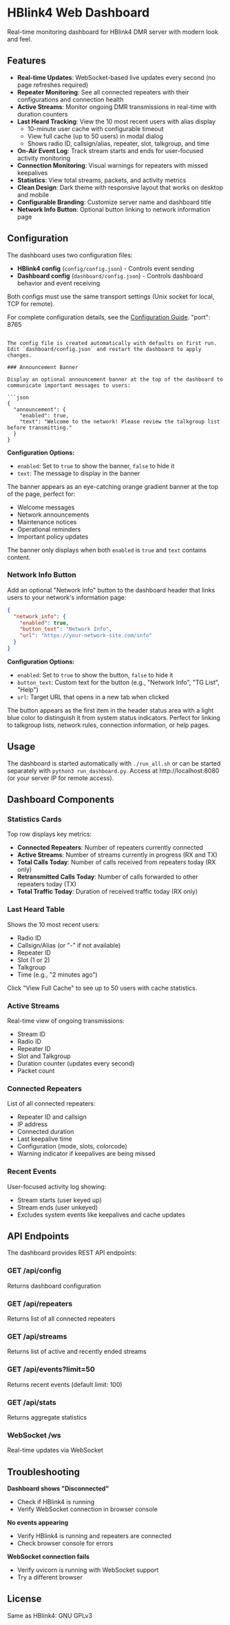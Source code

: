 # HBlink4 Web Dashboard

Real-time monitoring dashboard for HBlink4 DMR server with modern look and feel.

## Features

- **Real-time Updates**: WebSocket-based live updates every second (no page refreshes required)
- **Repeater Monitoring**: See all connected repeaters with their configurations and connection health
- **Active Streams**: Monitor ongoing DMR transmissions in real-time with duration counters
- **Last Heard Tracking**: View the 10 most recent users with alias display
  - 10-minute user cache with configurable timeout
  - View full cache (up to 50 users) in modal dialog
  - Shows radio ID, callsign/alias, repeater, slot, talkgroup, and time
- **On-Air Event Log**: Track stream starts and ends for user-focused activity monitoring
- **Connection Monitoring**: Visual warnings for repeaters with missed keepalives
- **Statistics**: View total streams, packets, and activity metrics
- **Clean Design**: Dark theme with responsive layout that works on desktop and mobile
- **Configurable Branding**: Customize server name and dashboard title
- **Network Info Button**: Optional button linking to network information page

## Configuration

The dashboard uses two configuration files:
- **HBlink4 config** (`config/config.json`) - Controls event sending
- **Dashboard config** (`dashboard/config.json`) - Controls dashboard behavior and event receiving

Both configs must use the same transport settings (Unix socket for local, TCP for remote).

For complete configuration details, see the [Configuration Guide](../docs/configuration.md#dashboard-configuration).
"port": 8765
```

The config file is created automatically with defaults on first run. Edit `dashboard/config.json` and restart the dashboard to apply changes.

### Announcement Banner

Display an optional announcement banner at the top of the dashboard to communicate important messages to users:

```json
{
  "announcement": {
    "enabled": true,
    "text": "Welcome to the network! Please review the talkgroup list before transmitting."
  }
}
```

**Configuration Options:**
- `enabled`: Set to `true` to show the banner, `false` to hide it
- `text`: The message to display in the banner

The banner appears as an eye-catching orange gradient banner at the top of the page, perfect for:
- Welcome messages
- Network announcements
- Maintenance notices
- Operational reminders
- Important policy updates

The banner only displays when both `enabled` is `true` and `text` contains content.

### Network Info Button

Add an optional "Network Info" button to the dashboard header that links users to your network's information page:

```json
{
  "network_info": {
    "enabled": true,
    "button_text": "Network Info",
    "url": "https://your-network-site.com/info"
  }
}
```

**Configuration Options:**
- `enabled`: Set to `true` to show the button, `false` to hide it
- `button_text`: Custom text for the button (e.g., "Network Info", "TG List", "Help")
- `url`: Target URL that opens in a new tab when clicked

The button appears as the first item in the header status area with a light blue color to distinguish it from system status indicators. Perfect for linking to talkgroup lists, network rules, connection information, or help pages.

## Usage

The dashboard is started automatically with `./run_all.sh` or can be started separately with `python3 run_dashboard.py`. Access at http://localhost:8080 (or your server IP for remote access).

## Dashboard Components

### Statistics Cards
Top row displays key metrics:
- **Connected Repeaters**: Number of repeaters currently connected
- **Active Streams**: Number of streams currently in progress (RX and TX)
- **Total Calls Today**: Number of calls received from repeaters today (RX only)
- **Retransmitted Calls Today**: Number of calls forwarded to other repeaters today (TX)
- **Total Traffic Today**: Duration of received traffic today (RX only)

### Last Heard Table
Shows the 10 most recent users:
- Radio ID
- Callsign/Alias (or "-" if not available)
- Repeater ID
- Slot (1 or 2)
- Talkgroup
- Time (e.g., "2 minutes ago")

Click "View Full Cache" to see up to 50 users with cache statistics.

### Active Streams
Real-time view of ongoing transmissions:
- Stream ID
- Radio ID
- Repeater ID
- Slot and Talkgroup
- Duration counter (updates every second)
- Packet count

### Connected Repeaters
List of all connected repeaters:
- Repeater ID and callsign
- IP address
- Connected duration
- Last keepalive time
- Configuration (mode, slots, colorcode)
- Warning indicator if keepalives are being missed

### Recent Events
User-focused activity log showing:
- Stream starts (user keyed up)
- Stream ends (user unkeyed)
- Excludes system events like keepalives and cache updates


## API Endpoints

The dashboard provides REST API endpoints:

### GET /api/config
Returns dashboard configuration

### GET /api/repeaters
Returns list of all connected repeaters

### GET /api/streams
Returns list of active and recently ended streams

### GET /api/events?limit=50
Returns recent events (default limit: 100)

### GET /api/stats
Returns aggregate statistics

### WebSocket /ws
Real-time updates via WebSocket

## Troubleshooting

**Dashboard shows "Disconnected"**
- Check if HBlink4 is running
- Verify WebSocket connection in browser console

**No events appearing**
- Verify HBlink4 is running and repeaters are connected
- Check browser console for errors

**WebSocket connection fails**
- Verify uvicorn is running with WebSocket support
- Try a different browser

## License

Same as HBlink4: GNU GPLv3
